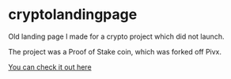 # cryptolandingpage
Old landing page I made for a crypto project which did not launch.

The project was a Proof of Stake coin, which was forked off Pivx.

[You can check it out here](https://ingvarolsen.github.io/cryptolandingpage/)

